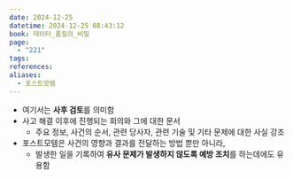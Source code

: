 ```yaml
---
date: 2024-12-25
datetime: 2024-12-25 08:43:12
book: 데이터_품질의_비밀
page:
  - "221"
tags: 
references: 
aliases:
  - 포스트모템
---
```

- 여기서는 **사후 검토**를 의미함
- 사고 해결 이후에 진행되는 회의와 그에 대한 문서
	- 주요 정보, 사건의 순서, 관련 당사자, 관련 기술 및 기타 문제에 대한 사실 강조
- 포스트모템은 사건의 영향과 결과를 전달하는 방법 뿐만 아니라,
	- 발생한 일을 기록하여 **유사 문제가 발생하지 않도록 예방 조치**를 하는데에도 유용함